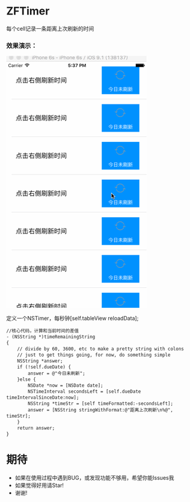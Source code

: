 # ZFTimer
每个cell记录一条距离上次刷新的时间
### 效果演示：
![image](https://github.com/renzifeng/ZFTimer/raw/master/ZFTimer.gif)

定义一个NSTimer，每秒钟[self.tableView reloadData];

``` objc
//核心代码，计算和当前时间的差值
- (NSString *)timeRemainingString 
{
    // divide by 60, 3600, etc to make a pretty string with colons
    // just to get things going, for now, do something simple
    NSString *answer;
    if (!self.dueDate) {
        answer = @"今日未刷新";
    }else {
        NSDate *now = [NSDate date];
        NSTimeInterval secondsLeft = [self.dueDate timeIntervalSinceDate:now];
        NSString *timeStr = [self timeFormatted:-secondsLeft];
        answer = [NSString stringWithFormat:@"距离上次刷新\n%@", timeStr];
    }
    return answer;
}
```
# 期待
- 如果在使用过程中遇到BUG，或发现功能不够用，希望你能Issues我
- 如果觉得好用请Star!
- 谢谢!